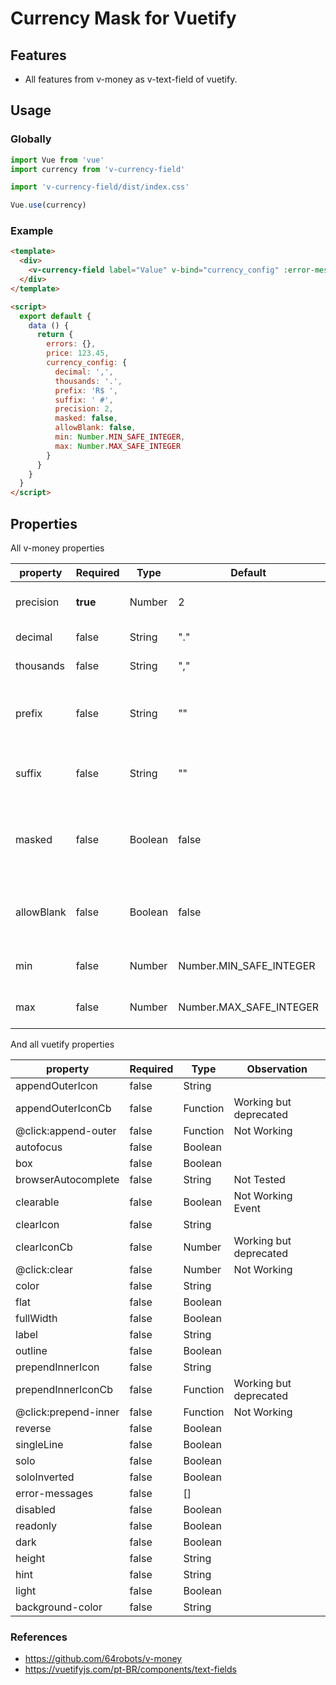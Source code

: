 # Currency Mask for Vuetify

## Features

- All features from v-money as v-text-field of vuetify.

## Usage

### Globally

```js
import Vue from 'vue'
import currency from 'v-currency-field'

import 'v-currency-field/dist/index.css'

Vue.use(currency)
```

### Example

```html
<template>
  <div>
    <v-currency-field label="Value" v-bind="currency_config" :error-messages="errors.price" v-model="price"></v-currency-field>
  </div>
</template>

<script>
  export default {
    data () {
      return {
        errors: {},
        price: 123.45,
        currency_config: {
          decimal: ',',
          thousands: '.',
          prefix: 'R$ ',
          suffix: ' #',
          precision: 2,
          masked: false,
          allowBlank: false,
          min: Number.MIN_SAFE_INTEGER,
          max: Number.MAX_SAFE_INTEGER
        }
      }
    }
  }
</script>
```

## Properties

All v-money properties

| property   | Required | Type    | Default                 | Description                                             |
|------------|----------|---------|-------------------------|---------------------------------------------------------|
| precision  | **true** | Number  | 2                       | How many decimal places                                 |
| decimal    | false    | String  | "."                     | Decimal separator                                       |
| thousands  | false    | String  | ","                     | Thousands separator                                     |
| prefix     | false    | String  | ""                      | Currency symbol followed by a Space, like "R$ "         |
| suffix     | false    | String  | ""                      | Percentage for example: " %"                            |
| masked     | false    | Boolean | false                   | If the component output should include the mask or not  |
| allowBlank | false    | Boolean | false                   | If the field can start blank and be cleared out by user |
| min        | false    | Number  | Number.MIN_SAFE_INTEGER | The min value allowed                                   |
| max        | false    | Number  | Number.MAX_SAFE_INTEGER | The max value allowed                                   |

And all vuetify properties

| property              | Required | Type      |  Observation             |
|-----------------------|----------|-----------| -------------------------|
| appendOuterIcon       | false    | String    |                          |
| appendOuterIconCb     | false    | Function  | Working but deprecated   |
| @click:append-outer   | false    | Function  | Not Working              |
| autofocus             | false    | Boolean   |                          |
| box                   | false    | Boolean   |                          |
| browserAutocomplete   | false    | String    | Not Tested               |
| clearable             | false    | Boolean   | Not Working Event        |
| clearIcon             | false    | String    |                          |
| clearIconCb           | false    | Number    | Working but deprecated   |
| @click:clear          | false    | Number    | Not Working              |
| color                 | false    | String    |                          |
| flat                  | false    | Boolean   |                          |
| fullWidth             | false    | Boolean   |                          |
| label                 | false    | String    |                          |
| outline               | false    | Boolean   |                          |
| prependInnerIcon      | false    | String    |                          |
| prependInnerIconCb    | false    | Function  | Working but deprecated   |
| @click:prepend-inner  | false    | Function  | Not Working              |
| reverse               | false    | Boolean   |                          |
| singleLine            | false    | Boolean   |                          |
| solo                  | false    | Boolean   |                          |
| soloInverted          | false    | Boolean   |                          |
| error-messages        | false    | []        |                          |
| disabled              | false    | Boolean   |                          |
| readonly              | false    | Boolean   |                          |
| dark                  | false    | Boolean   |                          |
| height                | false    | String    |                          |
| hint                  | false    | String    |                          |
| light                 | false    | Boolean   |                          |
| background-color      | false    | String    |                          |


### References

- https://github.com/64robots/v-money
- https://vuetifyjs.com/pt-BR/components/text-fields

